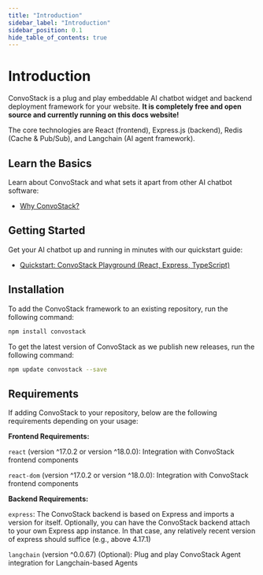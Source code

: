 ```yaml
---
title: "Introduction"
sidebar_label: "Introduction"
sidebar_position: 0.1
hide_table_of_contents: true
---
```


# Introduction

ConvoStack is a plug and play embeddable AI chatbot widget and backend deployment framework for your website. **It is completely free and open source and currently running on this docs website!**

The core technologies are React (frontend), Express.js (backend), Redis (Cache & Pub/Sub), and Langchain (AI agent framework).

## Learn the Basics

Learn about ConvoStack and what sets it apart from other AI chatbot software:

- [Why ConvoStack?](./the-basics)

## Getting Started

Get your AI chatbot up and running in minutes with our quickstart guide:

- [Quickstart: ConvoStack Playground (React, Express, TypeScript)](./getting-started/quickstart-react-express-playground)

## Installation

To add the ConvoStack framework to an existing repository, run the following command:

```bash
npm install convostack
```

To get the latest version of ConvoStack as we publish new releases, run the following command:

```bash
npm update convostack --save
```

## Requirements

If adding ConvoStack to your repository, below are the following requirements depending on your usage:

**Frontend Requirements:**

`react` (version ^17.0.2 or version ^18.0.0): Integration with ConvoStack frontend components

`react-dom` (version ^17.0.2 or version ^18.0.0): Integration with ConvoStack frontend components

**Backend Requirements:**

`express`: The ConvoStack backend is based on Express and imports a version for itself. Optionally, you can have the ConvoStack backend attach to your own Express app instance. In that case, any relatively recent version of express should suffice (e.g., above 4.17.1)

`langchain` (version ^0.0.67) (Optional): Plug and play ConvoStack Agent integration for Langchain-based Agents
